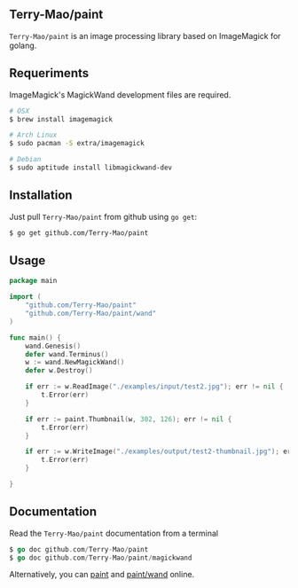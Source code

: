 ## Terry-Mao/paint

`Terry-Mao/paint` is an image processing library based on ImageMagick for golang.

## Requeriments

ImageMagick's MagickWand development files are required.

```sh
# OSX
$ brew install imagemagick

# Arch Linux
$ sudo pacman -S extra/imagemagick

# Debian
$ sudo aptitude install libmagickwand-dev
```

## Installation

Just pull `Terry-Mao/paint` from github using `go get`:

```sh
$ go get github.com/Terry-Mao/paint
```

## Usage

```go
package main

import (
    "github.com/Terry-Mao/paint"
    "github.com/Terry-Mao/paint/wand"
)

func main() {
    wand.Genesis()
    defer wand.Terminus()
    w := wand.NewMagickWand()
    defer w.Destroy()

    if err := w.ReadImage("./examples/input/test2.jpg"); err != nil {
        t.Error(err)
    }

    if err := paint.Thumbnail(w, 302, 126); err != nil {
        t.Error(err)
    }

    if err := w.WriteImage("./examples/output/test2-thumbnail.jpg"); err != nil {
        t.Error(err)
    }

}
```

## Documentation

Read the `Terry-Mao/paint` documentation from a terminal

```go
$ go doc github.com/Terry-Mao/paint
$ go doc github.com/Terry-Mao/paint/magickwand
```

Alternatively, you can [paint](http://go.pkgdoc.org/github.com/Terry-Mao/paint) and [paint/wand](http://go.pkgdoc.org/github.com/Terry-Mao/paint/wand) online.
